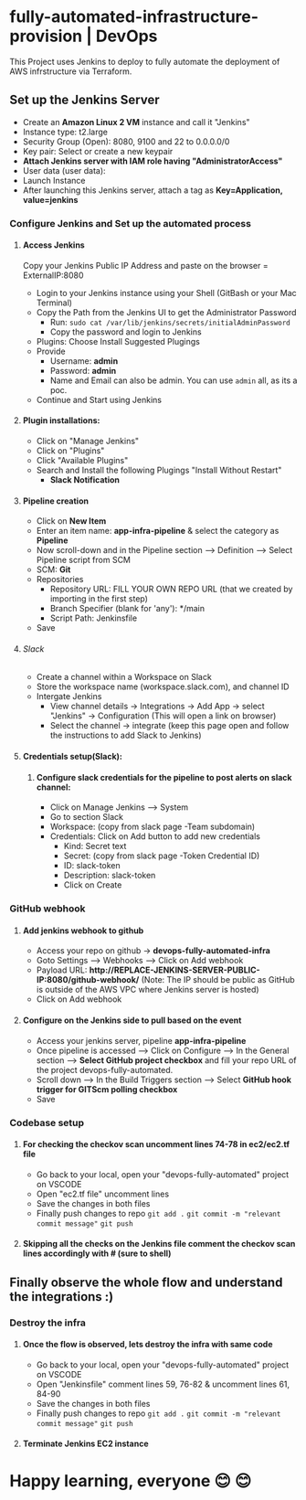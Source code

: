 # fully-automated-infrastructure-provision | DevOps
This Project uses Jenkins to deploy to fully automate the deployment of AWS infrstructure via Terraform. 

## Set up the Jenkins Server
- Create an **Amazon Linux 2 VM** instance and call it "Jenkins"
- Instance type: t2.large
- Security Group (Open): 8080, 9100 and 22 to 0.0.0.0/0
- Key pair: Select or create a new keypair
- **Attach Jenkins server with IAM role having "AdministratorAccess"**
- User data (user data): 
- Launch Instance
- After launching this Jenkins server, attach a tag as **Key=Application, value=jenkins**


### Configure Jenkins and Set up the automated process
1) #### Access Jenkins
    Copy your Jenkins Public IP Address and paste on the browser = ExternalIP:8080
    - Login to your Jenkins instance using your Shell (GitBash or your Mac Terminal)
    - Copy the Path from the Jenkins UI to get the Administrator Password
        - Run: `sudo cat /var/lib/jenkins/secrets/initialAdminPassword`
        - Copy the password and login to Jenkins
    - Plugins: Choose Install Suggested Plugings 
    - Provide 
        - Username: **admin**
        - Password: **admin**
        - Name and Email can also be admin. You can use `admin` all, as its a poc.
    - Continue and Start using Jenkins

2)  #### Plugin installations:
    - Click on "Manage Jenkins"
    - Click on "Plugins"
    - Click "Available Plugins"
    - Search and Install the following Plugings "Install Without Restart"        
        - **Slack Notification**



3)  #### Pipeline creation
    - Click on **New Item**
    - Enter an item name: **app-infra-pipeline** & select the category as **Pipeline**
    - Now scroll-down and in the Pipeline section --> Definition --> Select Pipeline script from SCM
    - SCM: **Git**
    - Repositories
        - Repository URL: FILL YOUR OWN REPO URL (that we created by importing in the first step)
        - Branch Specifier (blank for 'any'): */main
        - Script Path: Jenkinsfile
    - Save

4) ###### Slack 
    - Create a channel within a Workspace on Slack
    - Store the workspace name (workspace.slack.com), and channel ID
    - Intergate Jenkins
        - View channel details -> Integrations -> Add App -> select "Jenkins" -> Configuration (This will open a link on browser)
        - Select the channel -> integrate (keep this page open and follow the instructions to add Slack to Jenkins)

5)  #### Credentials setup(Slack):
    1)  #### Configure slack credentials for the pipeline to post alerts on slack channel:
        - Click on Manage Jenkins --> System
        - Go to section Slack
        - Workspace: (copy from slack page -Team subdomain)
        - Credentials: Click on Add button to add new credentials
            - Kind: Secret text            
            - Secret: (copy from slack page -Token Credential ID)
            - ID: slack-token
            - Description: slack-token
            - Click on Create        


### GitHub webhook

1) #### Add jenkins webhook to github
    - Access your repo on github -> **devops-fully-automated-infra**
    - Goto Settings --> Webhooks --> Click on Add webhook 
    - Payload URL: **http://REPLACE-JENKINS-SERVER-PUBLIC-IP:8080/github-webhook/**             (Note: The IP should be public as GitHub is outside of the AWS VPC where Jenkins server is hosted)
    - Click on Add webhook

2) #### Configure on the Jenkins side to pull based on the event
    - Access your jenkins server, pipeline **app-infra-pipeline**
    - Once pipeline is accessed --> Click on Configure --> In the General section --> **Select GitHub project checkbox** and fill your repo URL of the project devops-fully-automated.
    - Scroll down --> In the Build Triggers section -->  Select **GitHub hook trigger for GITScm polling checkbox**
    - Save


### Codebase setup

1) #### For checking the checkov scan uncomment lines 74-78 in ec2/ec2.tf file
    - Go back to your local, open your "devops-fully-automated" project on VSCODE
    - Open "ec2.tf file" uncomment lines   
    - Save the changes in both files
    - Finally push changes to repo
        `git add .`
        `git commit -m "relevant commit message"`
        `git push`

2) #### Skipping all the checks on the Jenkins file comment the checkov scan lines accordingly with # (sure to shell)

## Finally observe the whole flow and understand the integrations :) 

### Destroy the infra

1) #### Once the flow is observed, lets destroy the infra with same code
    - Go back to your local, open your "devops-fully-automated" project on VSCODE
    - Open "Jenkinsfile" comment lines 59, 76-82 & uncomment lines 61, 84-90
    - Save the changes in both files
    - Finally push changes to repo
        `git add .`
        `git commit -m "relevant commit message"`
        `git push`

2) #### Terminate Jenkins EC2 instance

# Happy learning, everyone 😊 😊
